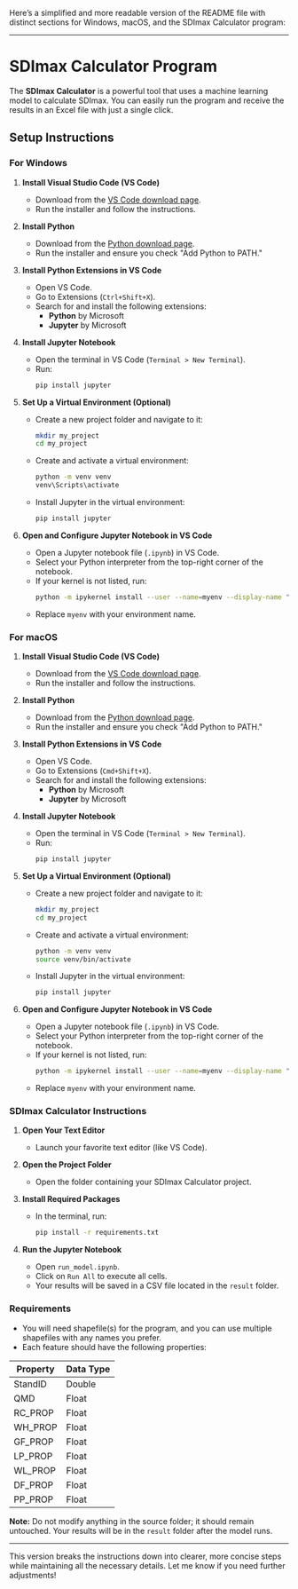 Here’s a simplified and more readable version of the README file with distinct sections for Windows, macOS, and the SDImax Calculator program:

---

# SDImax Calculator Program

The **SDImax Calculator** is a powerful tool that uses a machine learning model to calculate SDImax. You can easily run the program and receive the results in an Excel file with just a single click.

## Setup Instructions

### For Windows

1. **Install Visual Studio Code (VS Code)**  
   - Download from the [VS Code download page](https://code.visualstudio.com/).
   - Run the installer and follow the instructions.

2. **Install Python**  
   - Download from the [Python download page](https://www.python.org/downloads/).
   - Run the installer and ensure you check "Add Python to PATH."

3. **Install Python Extensions in VS Code**  
   - Open VS Code.
   - Go to Extensions (`Ctrl+Shift+X`).
   - Search for and install the following extensions:
     - **Python** by Microsoft
     - **Jupyter** by Microsoft

4. **Install Jupyter Notebook**  
   - Open the terminal in VS Code (`Terminal > New Terminal`).
   - Run:
     ```bash
     pip install jupyter
     ```

5. **Set Up a Virtual Environment (Optional)**  
   - Create a new project folder and navigate to it:
     ```bash
     mkdir my_project
     cd my_project
     ```
   - Create and activate a virtual environment:
     ```bash
     python -m venv venv
     venv\Scripts\activate
     ```
   - Install Jupyter in the virtual environment:
     ```bash
     pip install jupyter
     ```

6. **Open and Configure Jupyter Notebook in VS Code**  
   - Open a Jupyter notebook file (`.ipynb`) in VS Code.
   - Select your Python interpreter from the top-right corner of the notebook.
   - If your kernel is not listed, run:
     ```bash
     python -m ipykernel install --user --name=myenv --display-name "Python (myenv)"
     ```
   - Replace `myenv` with your environment name.

### For macOS

1. **Install Visual Studio Code (VS Code)**  
   - Download from the [VS Code download page](https://code.visualstudio.com/).
   - Run the installer and follow the instructions.

2. **Install Python**  
   - Download from the [Python download page](https://www.python.org/downloads/).
   - Run the installer and ensure you check "Add Python to PATH."

3. **Install Python Extensions in VS Code**  
   - Open VS Code.
   - Go to Extensions (`Cmd+Shift+X`).
   - Search for and install the following extensions:
     - **Python** by Microsoft
     - **Jupyter** by Microsoft

4. **Install Jupyter Notebook**  
   - Open the terminal in VS Code (`Terminal > New Terminal`).
   - Run:
     ```bash
     pip install jupyter
     ```

5. **Set Up a Virtual Environment (Optional)**  
   - Create a new project folder and navigate to it:
     ```bash
     mkdir my_project
     cd my_project
     ```
   - Create and activate a virtual environment:
     ```bash
     python -m venv venv
     source venv/bin/activate
     ```
   - Install Jupyter in the virtual environment:
     ```bash
     pip install jupyter
     ```

6. **Open and Configure Jupyter Notebook in VS Code**  
   - Open a Jupyter notebook file (`.ipynb`) in VS Code.
   - Select your Python interpreter from the top-right corner of the notebook.
   - If your kernel is not listed, run:
     ```bash
     python -m ipykernel install --user --name=myenv --display-name "Python (myenv)"
     ```
   - Replace `myenv` with your environment name.

### SDImax Calculator Instructions

1. **Open Your Text Editor**  
   - Launch your favorite text editor (like VS Code).

2. **Open the Project Folder**  
   - Open the folder containing your SDImax Calculator project.

3. **Install Required Packages**  
   - In the terminal, run:
     ```bash
     pip install -r requirements.txt
     ```

4. **Run the Jupyter Notebook**  
   - Open `run_model.ipynb`.
   - Click on `Run All` to execute all cells.
   - Your results will be saved in a CSV file located in the `result` folder.

### Requirements

- You will need shapefile(s) for the program, and you can use multiple shapefiles with any names you prefer.
- Each feature should have the following properties:

| **Property** | **Data Type** |
|--------------|---------------|
| StandID      | Double        |
| QMD          | Float         |
| RC_PROP      | Float         |
| WH_PROP      | Float         |
| GF_PROP      | Float         |
| LP_PROP      | Float         |
| WL_PROP      | Float         |
| DF_PROP      | Float         |
| PP_PROP      | Float         |

**Note:** Do not modify anything in the source folder; it should remain untouched. Your results will be in the `result` folder after the model runs.

--- 

This version breaks the instructions down into clearer, more concise steps while maintaining all the necessary details. Let me know if you need further adjustments!